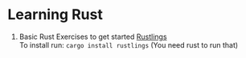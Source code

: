 # Learning Rust

1. Basic Rust Exercises to get started [Rustlings](https://github.com/rust-lang/rustlings) \
To install run: `cargo install rustlings` (You need rust to run that)
